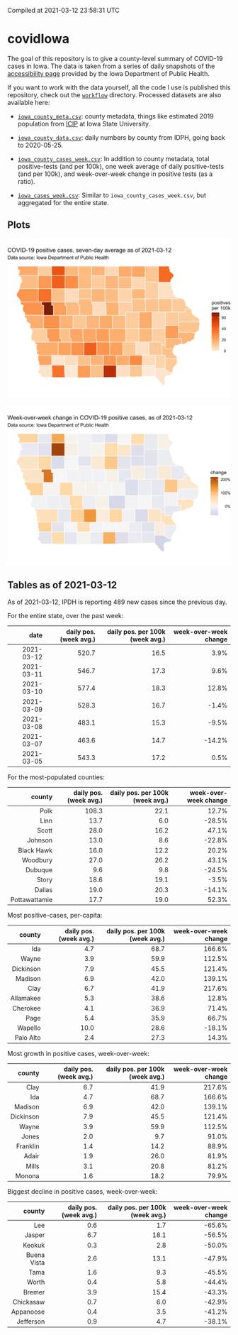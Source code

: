 Compiled at 2021-03-12 23:58:31 UTC

<!-- README.md is generated from README.Rmd. Please edit that file -->

# covidIowa

<!-- badges: start -->

<!-- badges: end -->

The goal of this repository is to give a county-level summary of
COVID-19 cases in Iowa. The data is taken from a series of daily
snapshots of the [accessibility
page](https://coronavirus.iowa.gov/pages/access) provided by the Iowa
Department of Public Health.

If you want to work with the data yourself, all the code I use is
published this repository, check out the [`workflow`](workflow)
directory. Processed datasets are also available here:

  - [`iowa_county_meta.csv`](https://raw.githubusercontent.com/ijlyttle/covidIowa/master/workflow/data/99-publish/iowa_county_meta.csv):
    county metadata, things like estimated 2019 population from
    [ICIP](https://www.icip.iastate.edu/tables/population/counties-estimates)
    at Iowa State University.

  - [`iowa_county_data.csv`](https://raw.githubusercontent.com/ijlyttle/covidIowa/master/workflow/data/99-publish/iowa_county_data.csv):
    daily numbers by county from IDPH, going back to 2020-05-25.

  - [`iowa_county_cases_week.csv`](https://raw.githubusercontent.com/ijlyttle/covidIowa/master/workflow/data/99-publish/iowa_county_data.csv):
    In addition to county metadata, total positive-tests (and per 100k),
    one week average of daily positive-tests (and per 100k), and
    week-over-week change in positive tests (as a ratio).

  - [`iowa_cases_week.csv`](https://raw.githubusercontent.com/ijlyttle/covidIowa/master/workflow/data/99-publish/iowa_cases_week.csv):
    Similar to `iowa_county_cases_week.csv`, but aggregated for the
    entire state.

## Plots

![](workflow/data/99-publish/iowa_cases.png)

![](workflow/data/99-publish/iowa_change.png)

## Tables as of 2021-03-12

As of 2021-03-12, IPDH is reporting 489 new cases since the previous
day.

For the entire state, over the past week:

|       date | daily pos. (week avg.) | daily pos. per 100k (week avg.) | week-over-week change |
| ---------: | ---------------------: | ------------------------------: | --------------------: |
| 2021-03-12 |                  520.7 |                            16.5 |                  3.9% |
| 2021-03-11 |                  546.7 |                            17.3 |                  9.6% |
| 2021-03-10 |                  577.4 |                            18.3 |                 12.8% |
| 2021-03-09 |                  528.3 |                            16.7 |                \-1.4% |
| 2021-03-08 |                  483.1 |                            15.3 |                \-9.5% |
| 2021-03-07 |                  463.6 |                            14.7 |               \-14.2% |
| 2021-03-05 |                  543.3 |                            17.2 |                  0.5% |

For the most-populated counties:

|        county | daily pos. (week avg.) | daily pos. per 100k (week avg.) | week-over-week change |
| ------------: | ---------------------: | ------------------------------: | --------------------: |
|          Polk |                  108.3 |                            22.1 |                 12.7% |
|          Linn |                   13.7 |                             6.0 |               \-28.5% |
|         Scott |                   28.0 |                            16.2 |                 47.1% |
|       Johnson |                   13.0 |                             8.6 |               \-22.8% |
|    Black Hawk |                   16.0 |                            12.2 |                 20.2% |
|      Woodbury |                   27.0 |                            26.2 |                 43.1% |
|       Dubuque |                    9.6 |                             9.8 |               \-24.5% |
|         Story |                   18.6 |                            19.1 |                \-3.5% |
|        Dallas |                   19.0 |                            20.3 |               \-14.1% |
| Pottawattamie |                   17.7 |                            19.0 |                 52.3% |

Most positive-cases, per-capita:

|    county | daily pos. (week avg.) | daily pos. per 100k (week avg.) | week-over-week change |
| --------: | ---------------------: | ------------------------------: | --------------------: |
|       Ida |                    4.7 |                            68.7 |                166.6% |
|     Wayne |                    3.9 |                            59.9 |                112.5% |
| Dickinson |                    7.9 |                            45.5 |                121.4% |
|   Madison |                    6.9 |                            42.0 |                139.1% |
|      Clay |                    6.7 |                            41.9 |                217.6% |
| Allamakee |                    5.3 |                            38.6 |                 12.8% |
|  Cherokee |                    4.1 |                            36.9 |                 71.4% |
|      Page |                    5.4 |                            35.9 |                 66.7% |
|   Wapello |                   10.0 |                            28.6 |               \-18.1% |
| Palo Alto |                    2.4 |                            27.3 |                 14.3% |

Most growth in positive cases, week-over-week:

|    county | daily pos. (week avg.) | daily pos. per 100k (week avg.) | week-over-week change |
| --------: | ---------------------: | ------------------------------: | --------------------: |
|      Clay |                    6.7 |                            41.9 |                217.6% |
|       Ida |                    4.7 |                            68.7 |                166.6% |
|   Madison |                    6.9 |                            42.0 |                139.1% |
| Dickinson |                    7.9 |                            45.5 |                121.4% |
|     Wayne |                    3.9 |                            59.9 |                112.5% |
|     Jones |                    2.0 |                             9.7 |                 91.0% |
|  Franklin |                    1.4 |                            14.2 |                 88.9% |
|     Adair |                    1.9 |                            26.0 |                 81.9% |
|     Mills |                    3.1 |                            20.8 |                 81.2% |
|    Monona |                    1.6 |                            18.2 |                 79.9% |

Biggest decline in positive cases, week-over-week:

|      county | daily pos. (week avg.) | daily pos. per 100k (week avg.) | week-over-week change |
| ----------: | ---------------------: | ------------------------------: | --------------------: |
|         Lee |                    0.6 |                             1.7 |               \-65.6% |
|      Jasper |                    6.7 |                            18.1 |               \-56.5% |
|      Keokuk |                    0.3 |                             2.8 |               \-50.0% |
| Buena Vista |                    2.6 |                            13.1 |               \-47.9% |
|        Tama |                    1.6 |                             9.3 |               \-45.5% |
|       Worth |                    0.4 |                             5.8 |               \-44.4% |
|      Bremer |                    3.9 |                            15.4 |               \-43.3% |
|   Chickasaw |                    0.7 |                             6.0 |               \-42.9% |
|   Appanoose |                    0.4 |                             3.5 |               \-41.2% |
|   Jefferson |                    0.9 |                             4.7 |               \-38.1% |

